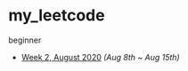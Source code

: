 # my_leetcode

beginner

- [Week 2, August 2020](https://www.ltzhou.com/lc-2008/) *(Aug 8th ~ Aug 15th)*